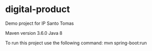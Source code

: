 # digital-product
Demo project for IP Santo Tomas

Maven version 3.6.0
Java 8

To run this project use the following command:
mvn spring-boot:run



